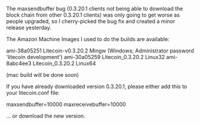 The maxsendbuffer bug (0.3.20.1 clients not being able to download the block chain from other 0.3.20.1 clients) was only going to get
worse as people upgraded, so I cherry-picked the bug fix and created a minor release yesterday.

The Amazon Machine Images I used to do the builds are available:

  ami-38a05251   Litecoin-v0.3.20.2 Mingw    (Windows; Administrator password 'litecoin development')
  ami-30a05259   Litecoin_0.3.20.2 Linux32
  ami-8abc4ee3   Litecoin_0.3.20.2 Linux64

(mac build will be done soon)

If you have already downloaded version 0.3.20.1, please either add this to your litecoin.conf file:

  maxsendbuffer=10000
  maxreceivebuffer=10000

... or download the new version.
